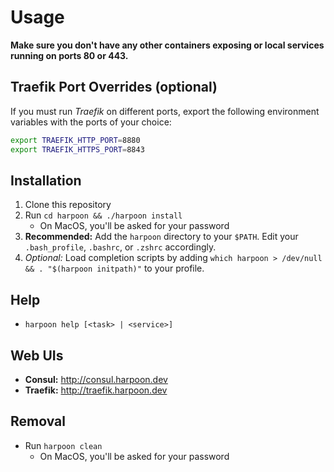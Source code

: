 # Usage

**Make sure you don't have any other containers exposing or local
services running on ports 80 or 443.**

## Traefik Port Overrides (optional)

If you must run _Traefik_ on different ports, export the following
environment variables with the ports of your choice:

```bash
export TRAEFIK_HTTP_PORT=8880
export TRAEFIK_HTTPS_PORT=8843
```

## Installation

1. Clone this repository
2. Run `cd harpoon && ./harpoon install`
   * On MacOS, you'll be asked for your password
3. **Recommended:** Add the `harpoon` directory to your `$PATH`. Edit your `.bash_profile`,
   `.bashrc`, or `.zshrc` accordingly.
4. _Optional:_ Load completion scripts by adding `which harpoon > /dev/null && . "$(harpoon initpath)"` to your profile.

## Help

* `harpoon help [<task> | <service>]`

## Web UIs

* **Consul:** http://consul.harpoon.dev
* **Traefik:** http://traefik.harpoon.dev

## Removal

* Run `harpoon clean`
  * On MacOS, you'll be asked for your password

